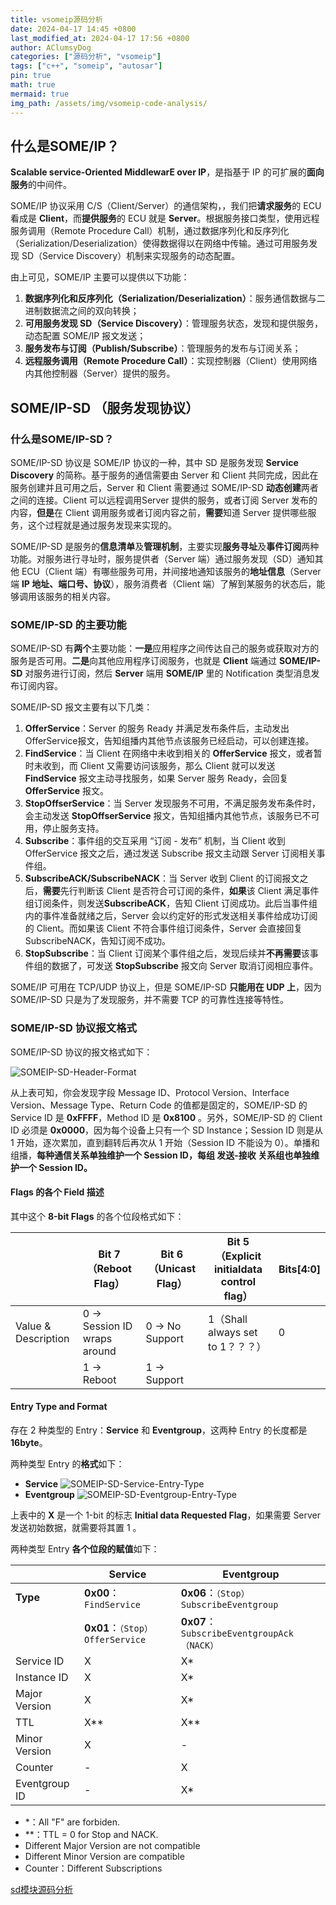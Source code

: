 ```yaml
---
title: vsomeip源码分析
date: 2024-04-17 14:45 +0800
last_modified_at: 2024-04-17 17:56 +0800
author: AClumsyDog
categories: ["源码分析", "vsomeip"]
tags: ["c++", "someip", "autosar"]
pin: true
math: true
mermaid: true
img_path: /assets/img/vsomeip-code-analysis/
---
```


## 什么是SOME/IP？

**Scalable service-Oriented MiddlewarE over IP**，是指基于 IP 的可扩展的**面向服务**的中间件。

SOME/IP 协议采用 C/S（Client/Server）的通信架构，，我们把**请求服务**的 ECU 看成是 **Client**，而**提供服务**的 ECU 就是 **Server**。根据服务接口类型，使用远程服务调用（Remote Procedure Call）机制，通过数据序列化和反序列化（Serialization/Deserialization）使得数据得以在网络中传输。通过可用服务发现 SD（Service Discovery）机制来实现服务的动态配置。

由上可见，SOME/IP 主要可以提供以下功能：

1. **数据序列化和反序列化（Serialization/Deserialization）**：服务通信数据与二进制数据流之间的双向转换；
2. **可用服务发现 SD（Service Discovery）**：管理服务状态，发现和提供服务，动态配置 SOME/IP 报文发送；
3. **服务发布与订阅（Publish/Subscribe）**：管理服务的发布与订阅关系；
4. **远程服务调用（Remote Procedure Call）**：实现控制器（Client）使用网络内其他控制器（Server）提供的服务。

## SOME/IP-SD （服务发现协议）

### 什么是SOME/IP-SD？

SOME/IP-SD 协议是 SOME/IP 协议的一种，其中 SD 是服务发现 **Service Discovery** 的简称。基于服务的通信需要由 Server 和 Client 共同完成，因此在服务创建并且可用之后，Server 和 Client 需要通过 SOME/IP-SD **动态创建**两者之间的连接。Client 可以远程调用Server 提供的服务，或者订阅 Server 发布的内容，**但是**在 Client 调用服务或者订阅内容之前，**需要**知道 Server 提供哪些服务，这个过程就是通过服务发现来实现的。

SOME/IP-SD 是服务的**信息清单**及**管理机制**，主要实现**服务寻址**及**事件订阅**两种功能。对服务进行寻址时，服务提供者（Server 端）通过服务发现（SD）通知其他 ECU（Client 端）有哪些服务可用，并间接地通知该服务的**地址信息**（Server 端 **IP 地址、端口号、协议**），服务消费者（Client 端）了解到某服务的状态后，能够调用该服务的相关内容。

### SOME/IP-SD 的主要功能

SOME/IP-SD 有**两个**主要功能：**一是**应用程序之间传达自己的服务或获取对方的服务是否可用。**二是**向其他应用程序订阅服务，也就是 **Client** 端通过 **SOME/IP-SD** 对服务进行订阅，然后 **Server** 端用 **SOME/IP** 里的 Notification 类型消息发布订阅内容。

SOME/IP-SD 报文主要有以下几类：

1. **OfferService**：Server 的服务 Ready 并满足发布条件后，主动发出 OfferService报文，告知组播内其他节点该服务已经启动，可以创建连接。
2. **FindService**：当 Client 在网络中未收到相关的 **OfferService** 报文，或者暂时未收到，而 Client 又需要访问该服务，那么 Client 就可以发送 **FindService** 报文主动寻找服务，如果 Server 服务 Ready，会回复 **OfferService** 报文。
3. **StopOffserService**：当 Server 发现服务不可用，不满足服务发布条件时，会主动发送 **StopOffserService** 报文，告知组播内其他节点，该服务已不可用，停止服务支持。
4. **Subscribe**：事件组的交互采用 “订阅 - 发布” 机制，当 Client 收到OfferService 报文之后，通过发送 Subscribe 报文主动跟 Server 订阅相关事件组。
5. **SubscribeACK/SubscribeNACK**：当 Server 收到 Client 的订阅报文之后，**需要**先行判断该 Client 是否符合可订阅的条件，**如果**该 Client 满足事件组订阅条件，则发送**SubscribeACK**，告知 Client 订阅成功。此后当事件组内的事件准备就绪之后，Server 会以约定好的形式发送相关事件给成功订阅的 Client。而如果该 Client 不符合事件组订阅条件，Server 会直接回复 SubscribeNACK，告知订阅不成功。
6. **StopSubscribe**：当 Client 订阅某个事件组之后，发现后续并**不再需要**该事件组的数据了，可发送 **StopSubscribe** 报文向 Server 取消订阅相应事件。

SOME/IP 可用在 TCP/UDP 协议上，但是 SOME/IP-SD **只能用在 UDP 上**，因为SOME/IP-SD 只是为了发现服务，并不需要 TCP 的可靠性连接等特性。

### SOME/IP-SD 协议报文格式

SOME/IP-SD 协议的报文格式如下：

![SOMEIP-SD-Header-Format](SOMEIP-SD-Header-Format.png)

从上表可知，你会发现字段 Message ID、Protocol Version、Interface Version、Message Type、Return Code 的值都是固定的，SOME/IP-SD 的 Service ID 是 **0xFFFF**，Method ID 是 **0x8100** 。另外，SOME/IP-SD 的 Client ID 必须是 **0x0000**，因为每个设备上只有一个 SD Instance；Session ID 则是从 1 开始，逐次累加，直到翻转后再次从 1 开始（Session ID 不能设为 0）。单播和组播，**每种通信关系单独维护一个 Session ID，每组 发送-接收 关系组也单独维护一个 Session ID。**

#### Flags 的各个 Field 描述

其中这个 **8-bit Flags** 的各个位段格式如下：

|                     | Bit 7 （Reboot Flag）        | Bit 6（Unicast Flag） | Bit 5（Explicit initialdata control flag） | Bits[4:0] |
| ------------------- | ---------------------------- | --------------------- | ------------------------------------------ | --------- |
| Value & Description | 0 -> Session ID wraps around | 0 -> No Support       | 1（Shall always set to 1？？？）           | 0         |
|                     | 1 -> Reboot                  | 1 -> Support          |                                            |           |

#### Entry Type and Format

存在 2 种类型的 Entry：**Service** 和 **Eventgroup**，这两种 Entry 的长度都是 **16byte**。

两种类型 Entry 的**格式**如下：

- **Service**
  ![SOMEIP-SD-Service-Entry-Type](SOMEIP-SD-Service-Entry-Type.png)
- **Eventgroup**
  ![SOMEIP-SD-Eventgroup-Entry-Type](SOMEIP-SD-Eventgroup-Entry-Type.png)

上表中的 **X** 是一个 1-bit 的标志 **Initial data Requested Flag**，如果需要 Server 发送初始数据，就需要将其置 1 。

两种类型 Entry **各个位段的赋值**如下：

|               | Service                          | Eventgroup                                 |
| ------------- | -------------------------------- | ------------------------------------------ |
| **Type**      | **0x00**：`FindService`          | **0x06**：`（Stop）SubscribeEventgroup`    |
|               | **0x01**：`（Stop）OfferService` | **0x07**：`SubscribeEventgroupAck（NACK）` |
| Service ID    | X                                | X*                                         |
| Instance ID   | X                                | X*                                         |
| Major Version | X                                | X*                                         |
| TTL           | X**                              | X**                                        |
| Minor Version | X                                | -                                          |
| Counter       | -                                | X                                          |
| Eventgroup ID | -                                | X*                                         |

- *：All "F" are forbiden.
- **：TTL = 0 for Stop and NACK.
- Different Major Version are not compatible
- Different Minor Version are compatible
- Counter：Different Subscriptions

[sd模块源码分析](/posts/vsomeip-sd-code-analysis)